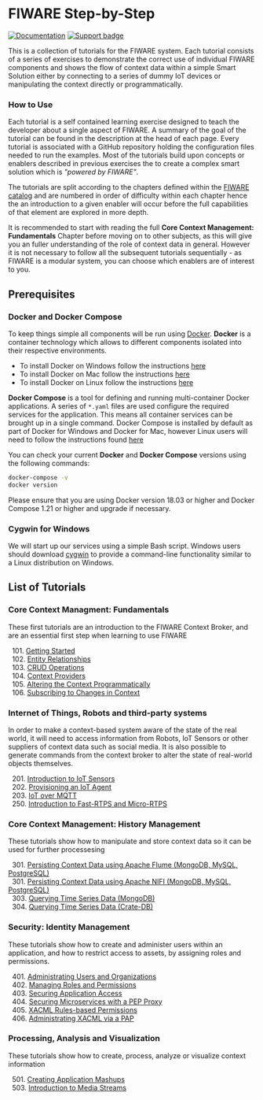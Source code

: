 # FIWARE Step-by-Step

[![Documentation](https://nexus.lab.fiware.org/repository/raw/public/badges/chapters/documentation.svg)](https://fiware-tutorials.rtfd.io)
[![Support badge](https://nexus.lab.fiware.org/repository/raw/public/badges/stackoverflow/fiware.svg)](https://stackoverflow.com/questions/tagged/fiware)

This is a collection of tutorials for the FIWARE system. Each tutorial consists
of a series of exercises to demonstrate the correct use of individual FIWARE
components and shows the flow of context data within a simple Smart Solution
either by connecting to a series of dummy IoT devices or manipulating the
context directly or programmatically.

<h3>How to Use</h3>

Each tutorial is a self contained learning exercise designed to teach the
developer about a single aspect of FIWARE. A summary of the goal of the tutorial
can be found in the description at the head of each page. Every tutorial is
associated with a GitHub repository holding the configuration files needed to
run the examples. Most of the tutorials build upon concepts or enablers
described in previous exercises the to create a complex smart solution which is
_"powered by FIWARE"_.

The tutorials are split according to the chapters defined within the
[FIWARE catalog](https://www.fiware.org/developers/catalogue/) and are numbered
in order of difficulty within each chapter hence the an introduction to a given
enabler will occur before the full capabilities of that element are explored in
more depth.

It is recommended to start with reading the full **Core Context Management:
Fundamentals** Chapter before moving on to other subjects, as this will give you
an fuller understanding of the role of context data in general. However it is
not necessary to follow all the subsequent tutorials sequentially - as FIWARE is
a modular system, you can choose which enablers are of interest to you.

## Prerequisites

### Docker and Docker Compose

To keep things simple all components will be run using
[Docker](https://www.docker.com). **Docker** is a container technology which
allows to different components isolated into their respective environments.

-   To install Docker on Windows follow the instructions
    [here](https://docs.docker.com/docker-for-windows/)
-   To install Docker on Mac follow the instructions
    [here](https://docs.docker.com/docker-for-mac/)
-   To install Docker on Linux follow the instructions
    [here](https://docs.docker.com/install/)

**Docker Compose** is a tool for defining and running multi-container Docker
applications. A series of `*.yaml` files are used configure the required
services for the application. This means all container services can be brought
up in a single command. Docker Compose is installed by default as part of Docker
for Windows and Docker for Mac, however Linux users will need to follow the
instructions found [here](https://docs.docker.com/compose/install/)

You can check your current **Docker** and **Docker Compose** versions using the
following commands:

```bash
docker-compose -v
docker version
```

Please ensure that you are using Docker version 18.03 or higher and Docker
Compose 1.21 or higher and upgrade if necessary.

### Cygwin for Windows

We will start up our services using a simple Bash script. Windows users should
download [cygwin](http://www.cygwin.com/) to provide a command-line
functionality similar to a Linux distribution on Windows.

## List of Tutorials

<h3>Core Context Managment: Fundamentals</h3>

These first tutorials are an introduction to the FIWARE Context Broker, and are
an essential first step when learning to use FIWARE

&nbsp; 101. [Getting Started](getting-started.md)<br/> &nbsp; 102.
[Entity Relationships](entity-relationships.md)<br/> &nbsp; 103.
[CRUD Operations](crud-operations.md)<br/> &nbsp; 104.
[Context Providers](context-providers.md)<br/> &nbsp; 105.
[Altering the Context Programmatically](accessing-context.md)<br/> &nbsp; 106.
[Subscribing to Changes in Context](subscriptions.md)<br/>

<h3>Internet of Things, Robots and third-party systems</h3>

In order to make a context-based system aware of the state of the real world, it
will need to access information from Robots, IoT Sensors or other suppliers of
context data such as social media. It is also possible to generate commands from
the context broker to alter the state of real-world objects themselves.

&nbsp; 201. [Introduction to IoT Sensors](iot-sensors.md)<br/> &nbsp; 202.
[Provisioning an IoT Agent](iot-agent.md)<br/> &nbsp; 203.
[IoT over MQTT](iot-over-mqtt.md)<br/> &nbsp; 250.
[Introduction to Fast-RTPS and Micro-RTPS](fast-rtps-micro-rtps.md)<br/>

<h3>Core Context Management: History Management</h3>

These tutorials show how to manipulate and store context data so it can be used
for further processesing

&nbsp; 301.
[Persisting Context Data using Apache Flume (MongoDB, MySQL, PostgreSQL)](historic-context-flume.md)<br/>
&nbsp; 301.
[Persisting Context Data using Apache NIFI (MongoDB, MySQL, PostgreSQL)](historic-context-nifi.md)<br/>
&nbsp; 303. [Querying Time Series Data (MongoDB)](short-term-history.md)<br/>
&nbsp; 304. [Querying Time Series Data (Crate-DB)](time-series-data.md)<br/>

<h3>Security: Identity Management</h3>

These tutorials show how to create and administer users within an application,
and how to restrict access to assets, by assigning roles and permissions.

&nbsp; 401.
[Administrating Users and Organizations](identity-management.md)<br/>
&nbsp; 402. [Managing Roles and Permissions](roles-permissions.md)<br/>
&nbsp; 403. [Securing Application Access](securing-access.md)<br/> &nbsp; 404.
[Securing Microservices with a PEP Proxy](pep-proxy.md)<br/> &nbsp; 405.
[XACML Rules-based Permissions](xacml-access-rules.md)<br/> &nbsp; 406.
[Administrating XACML via a PAP](administrating-xacml.md)<br/>

<h3>Processing, Analysis and Visualization</h3>

These tutorials show how to create, process, analyze or visualize context
information

&nbsp; 501. [Creating Application Mashups](application-mashups.md)<br/>
&nbsp; 503. [Introduction to Media Streams](media-streams.md)<br/>
